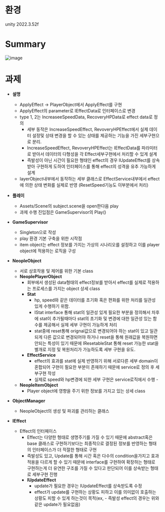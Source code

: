 환경
=
unity 2022.3.52f

Summary
=
![image](https://github.com/user-attachments/assets/1351539d-8812-4aab-b4e1-b36cd81390e3)


과제
=

- **설명**
  - ApplyEffect -> PlayerObject에서 ApplyEffect를 구현
  - ApplyEffect의 parameter로 IEffectData로 인터페이스로 변경 
  - type 1, 2는 IncreaseeSpeedData, RecoveryHPData로 effect data로 정의
    - 세부 동작은 IncreaseSpeedEffect, RevoveryHPEffect에서 실제 데이터 설정및 상태 변경을 할 수 있는 상태를 제공하는 기능을 가진 세부구현으로 분리.
    - IncreaseSpeedEffect, RevoveryHPEffect는 IEffectData를 파라미터로 받아서 데이터의 다형성을 각 Effect세부구현에서 처리할 수 있게 설계
    - 즉발성이 아닌 시간이 필요한 형태인 effect의 경우 IUpdateEffect를 상속받아 구현하게 도하여 인터페이스를 통해 effect의 성격을 유추 가능하게 설계
  - layerObject내부에서 동작하는 세부 클래스로 EffectService내부에서 effect에 의한 상태 변화를 실제로 반영 (ResetSpeed기능도 이부분에서 처리)  

- **플레이**
  - Assets/Scene의 subject.scene을 open한다음 play
  - 과제 수행 진입점은 GameSupervisor의 Play()  

- **GameSupervisor**
  - Singleton으로 작성
  - play 환경 기본 구축을 위한 시작점
  - item object는 effect 정보를 가지는 가상의 시나리오를 설정하고 이를 player object에 적용하는 로직을 구성
- **NeopleObject**
  - 서로 상호작용 및 제어를 위한 기본 class
  - **NeoplePlayerObject**
    - 회부에서 생성된 data형태의 effect정보를 받아서 effect를 실제로 적용하는 프로세스를 가지는 object 상세 class
    - **Stat**
      - hp, speed와 같은 데이터를 초기화 혹은 편화를 위한 처리를 일관성 있게 수행하기 위함.
      - IStat interface 통해 stat의 일관성 있게 필요한 부분을 정의해서 차후에 stat이 추가될때마다 stat의 초기화 및 변경에 대한 일관성 있는 함수를 제공해서 실제 세부 구현이 가능하게 처리
      - stat중에 reset통해 orignal값으로 변경되어야 하는 stat이 있고 일관되게 다른 값으로 변경되어야 하거나 reset을 통해 원래값을 복원하면 안되는 특성이 있기 때문에 IResetableStat 통해 reset 가능한 stat을 별개로 지정 및 복원처리가 가능하도록 세부 구현을 유도.
    - **EffectService**
      - effect의 효과를 stat에 실제 반영하기 위해 서로다른 세부 domain이 혼합되어 구현이 필요한 부분이 존재하기 때문에 service로 정의 후 세부구현 작성
      - 실제로 speed와 hp변경에 되한 세부 구현은 service로직에서 수행        - 
  - **NeopleItemObject**
    - Player object에 영향을 주기 위한 정보를 가지고 있는 상세 class
- **ObjectManager**
  - NeopleObject의 생성 및 파괴를 관리하는 클래스
- **IEffect**
  - Effect의 인터페이스
    - Effect는 다양한 형태로 생명주기를 가질 수 있기 때문에 abstract혹은 base 클래스로 구현하기보다는 최종적으로 결정된 정보를 반영하는 형태의 인터페이스가 더 적절한 형태로 구현
    - 즉발성도 있고, Update를 통해 시간 혹은 다수의 condition을가지고 효과적용을 다르게 할 수 있기 때문에 interface를 구현하여 확장하는 형태로 구현하는게 더 유연한 구조를 가질 수 있다고 판단되어 이를 상속받는 형태로 세부구현 진행
    - **IUpdateEffect**
      - update가 필요한 경우는 IUpdateEffect를 상속받도록 수정
      - effect가 update를 구현하는 상황도 피하고 이를 의미없이 호출하는 상황도 피할 수 있게 하는것이 목적(ex, - 즉발성 effect의 경우는 위와같은 update가 필요없음)
      

